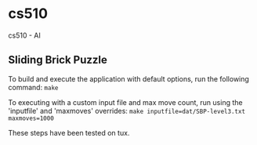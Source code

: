 # cs510
cs510 - AI

## Sliding Brick Puzzle

To build and execute the application with default options, run the following command:
`make`

To executing with a custom input file and max move count, run using the 'inputfile' and 'maxmoves' overrides:
`make inputfile=dat/SBP-level3.txt maxmoves=1000`


These steps have been tested on tux.
